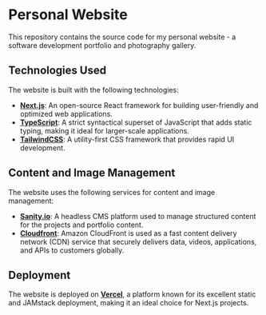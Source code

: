 # Personal Website

This repository contains the source code for my personal website - a software development portfolio and photography gallery.

## Technologies Used

The website is built with the following technologies:

- [**Next.js**](https://nextjs.org/): An open-source React framework for building user-friendly and optimized web applications.
- [**TypeScript**](https://www.typescriptlang.org/): A strict syntactical superset of JavaScript that adds static typing, making it ideal for larger-scale applications.
- [**TailwindCSS**](https://tailwindcss.com/): A utility-first CSS framework that provides rapid UI development.

## Content and Image Management

The website uses the following services for content and image management:

- [**Sanity.io**](https://www.sanity.io/): A headless CMS platform used to manage structured content for the projects and portfolio content.
- [**Cloudfront**](https://aws.amazon.com/cloudfront/): Amazon CloudFront is used as a fast content delivery network (CDN) service that securely delivers data, videos, applications, and APIs to customers globally.

## Deployment

The website is deployed on [**Vercel**](https://vercel.com/), a platform known for its excellent static and JAMstack deployment, making it an ideal choice for Next.js projects.

